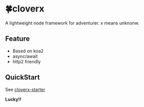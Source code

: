 # 🍀cloverx
A lightweight node framework for adventurer.
x means unknonw.

## Feature
* Based on koa2
* async/await
* http2 friendly

## QuickStart
See [cloverx-starter](https://github.com/clover-x/cloverx-starter.git)

**Lucky!!**
